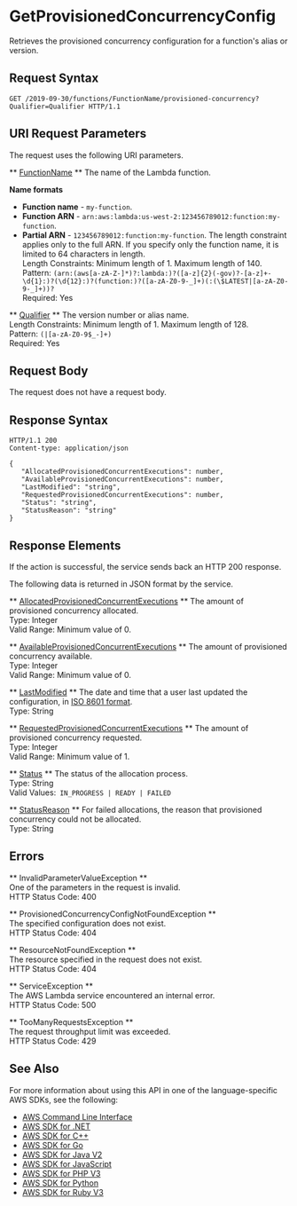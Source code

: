 # GetProvisionedConcurrencyConfig<a name="API_GetProvisionedConcurrencyConfig"></a>

Retrieves the provisioned concurrency configuration for a function's alias or version\.

## Request Syntax<a name="API_GetProvisionedConcurrencyConfig_RequestSyntax"></a>

```
GET /2019-09-30/functions/FunctionName/provisioned-concurrency?Qualifier=Qualifier HTTP/1.1
```

## URI Request Parameters<a name="API_GetProvisionedConcurrencyConfig_RequestParameters"></a>

The request uses the following URI parameters\.

 ** [FunctionName](#API_GetProvisionedConcurrencyConfig_RequestSyntax) **   <a name="SSS-GetProvisionedConcurrencyConfig-request-FunctionName"></a>
The name of the Lambda function\.  

**Name formats**
+  **Function name** \- `my-function`\.
+  **Function ARN** \- `arn:aws:lambda:us-west-2:123456789012:function:my-function`\.
+  **Partial ARN** \- `123456789012:function:my-function`\.
The length constraint applies only to the full ARN\. If you specify only the function name, it is limited to 64 characters in length\.  
Length Constraints: Minimum length of 1\. Maximum length of 140\.  
Pattern: `(arn:(aws[a-zA-Z-]*)?:lambda:)?([a-z]{2}(-gov)?-[a-z]+-\d{1}:)?(\d{12}:)?(function:)?([a-zA-Z0-9-_]+)(:(\$LATEST|[a-zA-Z0-9-_]+))?`   
Required: Yes

 ** [Qualifier](#API_GetProvisionedConcurrencyConfig_RequestSyntax) **   <a name="SSS-GetProvisionedConcurrencyConfig-request-Qualifier"></a>
The version number or alias name\.  
Length Constraints: Minimum length of 1\. Maximum length of 128\.  
Pattern: `(|[a-zA-Z0-9$_-]+)`   
Required: Yes

## Request Body<a name="API_GetProvisionedConcurrencyConfig_RequestBody"></a>

The request does not have a request body\.

## Response Syntax<a name="API_GetProvisionedConcurrencyConfig_ResponseSyntax"></a>

```
HTTP/1.1 200
Content-type: application/json

{
   "AllocatedProvisionedConcurrentExecutions": number,
   "AvailableProvisionedConcurrentExecutions": number,
   "LastModified": "string",
   "RequestedProvisionedConcurrentExecutions": number,
   "Status": "string",
   "StatusReason": "string"
}
```

## Response Elements<a name="API_GetProvisionedConcurrencyConfig_ResponseElements"></a>

If the action is successful, the service sends back an HTTP 200 response\.

The following data is returned in JSON format by the service\.

 ** [AllocatedProvisionedConcurrentExecutions](#API_GetProvisionedConcurrencyConfig_ResponseSyntax) **   <a name="SSS-GetProvisionedConcurrencyConfig-response-AllocatedProvisionedConcurrentExecutions"></a>
The amount of provisioned concurrency allocated\.  
Type: Integer  
Valid Range: Minimum value of 0\.

 ** [AvailableProvisionedConcurrentExecutions](#API_GetProvisionedConcurrencyConfig_ResponseSyntax) **   <a name="SSS-GetProvisionedConcurrencyConfig-response-AvailableProvisionedConcurrentExecutions"></a>
The amount of provisioned concurrency available\.  
Type: Integer  
Valid Range: Minimum value of 0\.

 ** [LastModified](#API_GetProvisionedConcurrencyConfig_ResponseSyntax) **   <a name="SSS-GetProvisionedConcurrencyConfig-response-LastModified"></a>
The date and time that a user last updated the configuration, in [ISO 8601 format](https://www.iso.org/iso-8601-date-and-time-format.html)\.  
Type: String

 ** [RequestedProvisionedConcurrentExecutions](#API_GetProvisionedConcurrencyConfig_ResponseSyntax) **   <a name="SSS-GetProvisionedConcurrencyConfig-response-RequestedProvisionedConcurrentExecutions"></a>
The amount of provisioned concurrency requested\.  
Type: Integer  
Valid Range: Minimum value of 1\.

 ** [Status](#API_GetProvisionedConcurrencyConfig_ResponseSyntax) **   <a name="SSS-GetProvisionedConcurrencyConfig-response-Status"></a>
The status of the allocation process\.  
Type: String  
Valid Values:` IN_PROGRESS | READY | FAILED` 

 ** [StatusReason](#API_GetProvisionedConcurrencyConfig_ResponseSyntax) **   <a name="SSS-GetProvisionedConcurrencyConfig-response-StatusReason"></a>
For failed allocations, the reason that provisioned concurrency could not be allocated\.  
Type: String

## Errors<a name="API_GetProvisionedConcurrencyConfig_Errors"></a>

 ** InvalidParameterValueException **   
One of the parameters in the request is invalid\.  
HTTP Status Code: 400

 ** ProvisionedConcurrencyConfigNotFoundException **   
The specified configuration does not exist\.  
HTTP Status Code: 404

 ** ResourceNotFoundException **   
The resource specified in the request does not exist\.  
HTTP Status Code: 404

 ** ServiceException **   
The AWS Lambda service encountered an internal error\.  
HTTP Status Code: 500

 ** TooManyRequestsException **   
The request throughput limit was exceeded\.  
HTTP Status Code: 429

## See Also<a name="API_GetProvisionedConcurrencyConfig_SeeAlso"></a>

For more information about using this API in one of the language\-specific AWS SDKs, see the following:
+  [AWS Command Line Interface](https://docs.aws.amazon.com/goto/aws-cli/lambda-2015-03-31/GetProvisionedConcurrencyConfig) 
+  [AWS SDK for \.NET](https://docs.aws.amazon.com/goto/DotNetSDKV3/lambda-2015-03-31/GetProvisionedConcurrencyConfig) 
+  [AWS SDK for C\+\+](https://docs.aws.amazon.com/goto/SdkForCpp/lambda-2015-03-31/GetProvisionedConcurrencyConfig) 
+  [AWS SDK for Go](https://docs.aws.amazon.com/goto/SdkForGoV1/lambda-2015-03-31/GetProvisionedConcurrencyConfig) 
+  [AWS SDK for Java V2](https://docs.aws.amazon.com/goto/SdkForJavaV2/lambda-2015-03-31/GetProvisionedConcurrencyConfig) 
+  [AWS SDK for JavaScript](https://docs.aws.amazon.com/goto/AWSJavaScriptSDK/lambda-2015-03-31/GetProvisionedConcurrencyConfig) 
+  [AWS SDK for PHP V3](https://docs.aws.amazon.com/goto/SdkForPHPV3/lambda-2015-03-31/GetProvisionedConcurrencyConfig) 
+  [AWS SDK for Python](https://docs.aws.amazon.com/goto/boto3/lambda-2015-03-31/GetProvisionedConcurrencyConfig) 
+  [AWS SDK for Ruby V3](https://docs.aws.amazon.com/goto/SdkForRubyV3/lambda-2015-03-31/GetProvisionedConcurrencyConfig) 